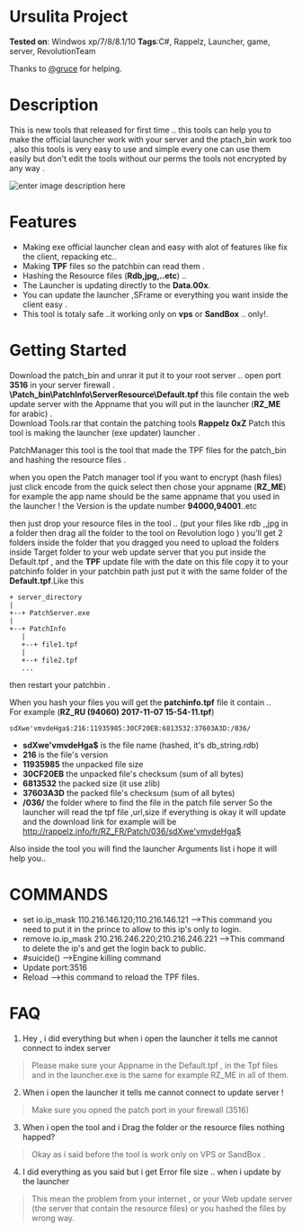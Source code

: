 # Ursulita Project
**Tested on**: Windwos xp/7/8/8.1/10
**Tags**:C#, Rappelz, Launcher, game, server, RevolutionTeam

Thanks to [@gruce](https://github.com/gruce "@gruce") for helping.
# Description
This is new tools that released for first time .. this tools can help you to make the official launcher work with your server and the ptach_bin work too , also this tools is very easy to use and simple every one can use them easily but don't edit the tools without our perms the tools not encrypted by any way .

![enter image description here](https://i.epvpimg.com/ctfugab.png)



# **Features**

 
 - Making exe official launcher clean and easy with alot of features
   like fix the client, repacking etc..
 -   Making  **TPF**  files so the  patchbin  can read them .
 -   Hashing the Resource files (**Rdb,jpg,..etc**) ..
 -   The Launcher is updating directly to the **Data.00x**.
 -   You can update the  launcher  ,SFrame  or everything you want inside the client easy .
 -   This tool is totaly  safe  ..it working only on **vps** or  **SandBox**  .. only!. 

# Getting Started

Download the patch_bin and unrar it put it to your root server .. open port **3516** in your server firewall .  
**\Patch_bin\PatchInfo\ServerResource\Default.tpf** this file contain the web update server with the Appname that you will put in the launcher (**RZ_ME** for arabic) .  
Download Tools.rar that contain the patching tools **Rappelz 0xZ** Patch this tool is making the launcher (exe updater) launcher .  
  
PatchManager this tool is the tool that made the TPF files for the patch_bin and hashing the resource files .  
  
when you open the Patch manager tool if you want to encrypt (hash files) just click encode from the quick select then chose your appname (**RZ_ME**) for example the app name should be the same appname that you used in the launcher ! the Version is the update number **94000,94001**..etc  
  
then just drop your resource files in the tool .. (put your files like rdb ,,jpg in a folder then drag all the folder to the tool on Revolution logo ) you'll get 2 folders inside the folder that you dragged you need to upload the folders inside Target folder to your web update server that you put inside the Default.tpf , and the **TPF** update file with the date on this file copy it to your patchinfo folder in your patchbin path just put it with the same folder of the **Default.tpf**.Like this

    + server_directory
    |
    +--+ PatchServer.exe
    |
    +--+ PatchInfo
       |
       +--+ file1.tpf
       |
       +--+ file2.tpf
       ...
       
then restart your patchbin .  
  
When you hash your files you will get the **patchinfo.tpf** file it contain ..  
For example (**RZ_RU (94060) 2017-11-07 15-54-11.tpf**)

    sdXwe'vmvdeHga$:216:11935985:30CF20EB:6813532:37603A3D:/036/

-   **sdXwe'vmvdeHga$** is the file name (hashed, it's db_string.rdb)
-   **216** is the file's version
-   **11935985** the unpacked file size
-   **30CF20EB** the unpacked file's checksum (sum of all bytes)
-   **6813532** the packed size (it use zlib)
-   **37603A3D** the packed file's checksum (sum of all bytes)
-   **/036/** the folder where to find the file in the patch file server
So the launcher will read the tpf file ,url,size if everything is okay it will update and the download link for example will be  
http://rappelz.info/fr/RZ_FR/Patch/036/sdXwe'vmvdeHga$

Also inside the tool you will find the launcher Arguments list i hope it will help you..

# COMMANDS

-   set io.ip_mask 110.216.146.120;110.216.146.121 -->This command you need to put it in the prince to allow to this ip's only to login.
-   remove io.ip_mask 210.216.246.220;210.216.246.221 -->This command to delete the ip's and get the login back to public.
-   #suicide() -->Engine killing command
-   Update port:3516
-   Reload -->this command to reload the TPF files.

# FAQ

 1. Hey , i did everything but when i open the launcher it tells me
    cannot connect to index server

  


> 
> Please make sure your Appname in the Default.tpf , in the Tpf files and in the launcher.exe is the same for example RZ_ME in all of them.

 2. When i open the launcher it tells me cannot connect to update server
    !

  

> Make sure you opned the patch port in your firewall (3516)

  

 3. When i open the tool and i Drag the folder or the resource files
    nothing happed?

  


> Okay as i said before the tool is work only on VPS or SandBox .

 4. I did everything as you said but i get Error file size .. when i
    update by the launcher

  
  

> This mean the problem from your internet , or your Web update server
> (the server that contain the resource files) or you hashed the files
> by wrong way.
